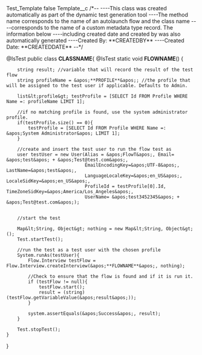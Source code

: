 <?xml version="1.0" encoding="UTF-8"?>
<CustomMetadata xmlns="http://soap.sforce.com/2006/04/metadata" xmlns:xsi="http://www.w3.org/2001/XMLSchema-instance" xmlns:xsd="http://www.w3.org/2001/XMLSchema">
    <label>Test_Template</label>
    <protected>false</protected>
    <values>
        <field>Template__c</field>
        <value xsi:type="xsd:string">/*--
----This class was created automatically as part of the dynamic test generation tool
----The method name corresponds to the name of an autolaunch flow and the class name
----corresponds to the name of a custom metadata type record. The information below
----including created date and created by was also automatically generated
----Created By:   **CREATEDBY**
----Created Date: **CREATEDDATE** 
--*/

@IsTest
public class **CLASSNAME**{
    @IsTest
    static void **FLOWNAME**() {
    
        string result; //variable that will record the result of the test flow
        string profileName = &apos;**PROFILE**&apos;; //the profile that will be assigned to the test user if applicable. Defaults to Admin.
        
        list&lt;profile&gt; testProfile = [SELECT Id FROM Profile WHERE Name =: profileName LIMIT 1];
        
        //if no matching profile is found, use the system administrator profile.
        if(testProfile.size() == 0){
            testProfile = [SELECT Id FROM Profile WHERE Name =: &apos;System Administrator&apos; LIMIT 1];
        }
        
        //create and insert the test user to run the flow test as
        user testUser = new User(Alias = &apos;FlowT&apos;, Email= &apos;test&apos; + &apos;Test@test.com&apos;, 
                                 EmailEncodingKey=&apos;UTF-8&apos;, LastName=&apos;test&apos;, 
                                 LanguageLocaleKey=&apos;en_US&apos;, LocaleSidKey=&apos;en_US&apos;, 
                                 ProfileId = testProfile[0].Id, TimeZoneSidKey=&apos;America/Los_Angeles&apos;, 
                                 UserName= &apos;test3452345&apos; + &apos;Test@test.com&apos;);
                                 
    
        //start the test
        
        Map&lt;String, Object&gt; nothing = new Map&lt;String, Object&gt;();
        Test.startTest();
        
        //run the test as a test user with the chosen profile
        System.runAs(testUser){
            Flow.Interview testFlow = Flow.Interview.createInterview(&apos;**FLOWNAME**&apos;, nothing);
            
            //Check to ensure that the flow is found and if it is run it.
            if (testFlow != null){
                testFlow.start();
                result = (string)(testFlow.getVariableValue(&apos;result&apos;));
            }
            
            system.assertEquals(&apos;Success&apos;, result);        
        }
        
        Test.stopTest();
    }
}</value>
    </values>
</CustomMetadata>
